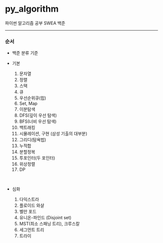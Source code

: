 # py_algorithm
파이썬 알고리즘 공부
SWEA
백준
___
### 순서
- 백준 분류 기준

- 기본

	1.	문자열
	2.	정렬
	3.	스택
	4.	큐
	5.	우선순위큐(힙)
	6.	Set, Map
	7.	이분탐색
	8.	DFS(깊이 우선 탐색)
	9.	BFS(너비 우선 탐색)
	10.	백트래킹
	11.	시뮬레이션, 구현 (삼성 기출의 대부분)
	12.	그리디(탐욕법)
	13.	누적합
	14.	분할정복
	15.	투포인터(두 포인터)
	16.	위상정렬
	17.	DP

<br>

- 심화

	1.	다익스트라
	2.	플로이드 와샬
	3.	벨만 포드
	4.	유니온-파인드 (Disjoint set)
	5.	MST(최소 스패닝 트리), 크루스칼
	6.	세그먼트 트리
	7.	트라이